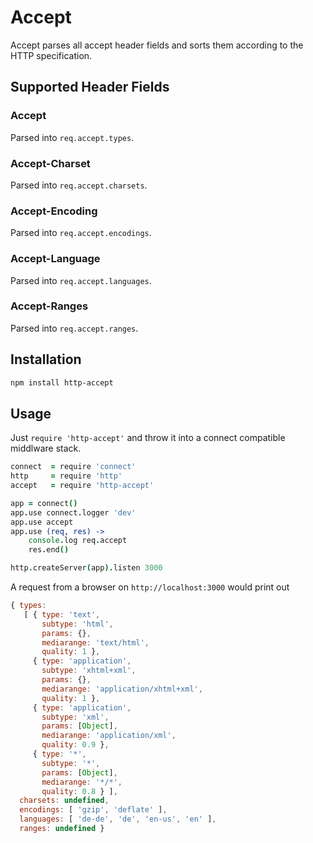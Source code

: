 # Accept

Accept parses all accept header fields and sorts them according to the HTTP
specification.

## Supported Header Fields

### Accept
Parsed into `req.accept.types`.

### Accept-Charset
Parsed into `req.accept.charsets`.

### Accept-Encoding
Parsed into `req.accept.encodings`.

### Accept-Language
Parsed into `req.accept.languages`.

### Accept-Ranges
Parsed into `req.accept.ranges`.

## Installation

```bash
npm install http-accept
```

## Usage

Just `require 'http-accept'` and throw it into a connect compatible middlware
stack.

```coffeescript
connect  = require 'connect'
http     = require 'http'
accept   = require 'http-accept'

app = connect()
app.use connect.logger 'dev'
app.use accept
app.use (req, res) ->
	console.log req.accept
	res.end()

http.createServer(app).listen 3000
```

A request from a browser on `http://localhost:3000` would print out

```javascript
{ types: 
   [ { type: 'text',
       subtype: 'html',
       params: {},
       mediarange: 'text/html',
       quality: 1 },
     { type: 'application',
       subtype: 'xhtml+xml',
       params: {},
       mediarange: 'application/xhtml+xml',
       quality: 1 },
     { type: 'application',
       subtype: 'xml',
       params: [Object],
       mediarange: 'application/xml',
       quality: 0.9 },
     { type: '*',
       subtype: '*',
       params: [Object],
       mediarange: '*/*',
       quality: 0.8 } ],
  charsets: undefined,
  encodings: [ 'gzip', 'deflate' ],
  languages: [ 'de-de', 'de', 'en-us', 'en' ],
  ranges: undefined }
```
